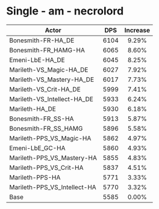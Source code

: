 # Single - am - necrolord
| Actor | DPS | Increase |
|---|:---:|:---:|
|Bonesmith-FR-HA_DE|6104|9.29%|
|Bonesmith-FR_HAMG-HA|6065|8.60%|
|Emeni-LbE-HA_DE|6045|8.25%|
|Marileth-VS_Magic-HA_DE|6027|7.92%|
|Marileth-VS_Mastery-HA_DE|6017|7.73%|
|Marileth-VS_Crit-HA_DE|5999|7.41%|
|Marileth-VS_Intellect-HA_DE|5933|6.24%|
|Marileth-HA_DE|5930|6.18%|
|Bonesmith-FR_SS-HA|5913|5.87%|
|Bonesmith-FR_SS_HAMG|5896|5.58%|
|Marileth-PPS_VS_Magic-HA|5862|4.97%|
|Emeni-LbE_GC-HA|5860|4.93%|
|Marileth-PPS_VS_Mastery-HA|5855|4.83%|
|Marileth-PPS_VS_Crit-HA|5837|4.51%|
|Marileth-PPS-HA|5771|3.33%|
|Marileth-PPS_VS_Intellect-HA|5770|3.32%|
|Base|5585|0.00%|
